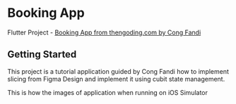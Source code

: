 # Booking App

Flutter Project - [Booking App from thengoding.com by Cong Fandi](https://thengoding.com/)


## Getting Started

This project is a tutorial application guided by Cong Fandi how to implement slicing from Figma Design and implement it using cubit state management.

This is how the images of application when running on iOS Simulator


